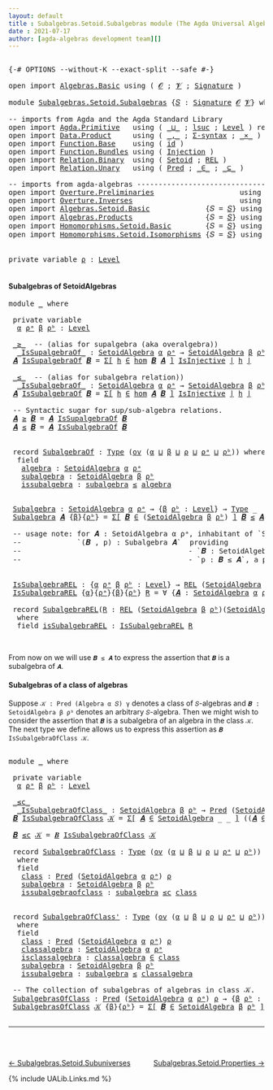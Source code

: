 ```yaml
---
layout: default
title : Subalgebras.Setoid.Subalgebras module (The Agda Universal Algebra Library)
date : 2021-07-17
author: [agda-algebras development team][]
---
```


<pre class="Agda">

<a id="184" class="Symbol">{-#</a> <a id="188" class="Keyword">OPTIONS</a> <a id="196" class="Pragma">--without-K</a> <a id="208" class="Pragma">--exact-split</a> <a id="222" class="Pragma">--safe</a> <a id="229" class="Symbol">#-}</a>

<a id="234" class="Keyword">open</a> <a id="239" class="Keyword">import</a> <a id="246" href="Algebras.Basic.html" class="Module">Algebras.Basic</a> <a id="261" class="Keyword">using</a> <a id="267" class="Symbol">(</a> <a id="269" href="Algebras.Basic.html#1210" class="Generalizable">𝓞</a> <a id="271" class="Symbol">;</a> <a id="273" href="Algebras.Basic.html#1212" class="Generalizable">𝓥</a> <a id="275" class="Symbol">;</a> <a id="277" href="Algebras.Basic.html#3576" class="Function">Signature</a> <a id="287" class="Symbol">)</a>

<a id="290" class="Keyword">module</a> <a id="297" href="Subalgebras.Setoid.Subalgebras.html" class="Module">Subalgebras.Setoid.Subalgebras</a> <a id="328" class="Symbol">{</a><a id="329" href="Subalgebras.Setoid.Subalgebras.html#329" class="Bound">𝑆</a> <a id="331" class="Symbol">:</a> <a id="333" href="Algebras.Basic.html#3576" class="Function">Signature</a> <a id="343" href="Algebras.Basic.html#1210" class="Generalizable">𝓞</a> <a id="345" href="Algebras.Basic.html#1212" class="Generalizable">𝓥</a><a id="346" class="Symbol">}</a> <a id="348" class="Keyword">where</a>

<a id="355" class="Comment">-- imports from Agda and the Agda Standard Library</a>
<a id="406" class="Keyword">open</a> <a id="411" class="Keyword">import</a> <a id="418" href="Agda.Primitive.html" class="Module">Agda.Primitive</a>   <a id="435" class="Keyword">using</a> <a id="441" class="Symbol">(</a> <a id="443" href="Agda.Primitive.html#810" class="Primitive Operator">_⊔_</a> <a id="447" class="Symbol">;</a> <a id="449" href="Agda.Primitive.html#780" class="Primitive">lsuc</a> <a id="454" class="Symbol">;</a> <a id="456" href="Agda.Primitive.html#597" class="Postulate">Level</a> <a id="462" class="Symbol">)</a> <a id="464" class="Keyword">renaming</a> <a id="473" class="Symbol">(</a> <a id="475" href="Agda.Primitive.html#326" class="Primitive">Set</a> <a id="479" class="Symbol">to</a> <a id="482" class="Primitive">Type</a> <a id="487" class="Symbol">)</a>
<a id="489" class="Keyword">open</a> <a id="494" class="Keyword">import</a> <a id="501" href="Data.Product.html" class="Module">Data.Product</a>     <a id="518" class="Keyword">using</a> <a id="524" class="Symbol">(</a> <a id="526" href="Agda.Builtin.Sigma.html#236" class="InductiveConstructor Operator">_,_</a> <a id="530" class="Symbol">;</a> <a id="532" href="Data.Product.html#916" class="Function">Σ-syntax</a> <a id="541" class="Symbol">;</a> <a id="543" href="Data.Product.html#1167" class="Function Operator">_×_</a> <a id="547" class="Symbol">)</a>
<a id="549" class="Keyword">open</a> <a id="554" class="Keyword">import</a> <a id="561" href="Function.Base.html" class="Module">Function.Base</a>    <a id="578" class="Keyword">using</a> <a id="584" class="Symbol">(</a> <a id="586" href="Function.Base.html#615" class="Function">id</a> <a id="589" class="Symbol">)</a>
<a id="591" class="Keyword">open</a> <a id="596" class="Keyword">import</a> <a id="603" href="Function.Bundles.html" class="Module">Function.Bundles</a> <a id="620" class="Keyword">using</a> <a id="626" class="Symbol">(</a> <a id="628" href="Function.Bundles.html#2240" class="Record">Injection</a> <a id="638" class="Symbol">)</a>
<a id="640" class="Keyword">open</a> <a id="645" class="Keyword">import</a> <a id="652" href="Relation.Binary.html" class="Module">Relation.Binary</a>  <a id="669" class="Keyword">using</a> <a id="675" class="Symbol">(</a> <a id="677" href="Relation.Binary.Bundles.html#1009" class="Record">Setoid</a> <a id="684" class="Symbol">;</a> <a id="686" href="Relation.Binary.Core.html#766" class="Function">REL</a> <a id="690" class="Symbol">)</a>
<a id="692" class="Keyword">open</a> <a id="697" class="Keyword">import</a> <a id="704" href="Relation.Unary.html" class="Module">Relation.Unary</a>   <a id="721" class="Keyword">using</a> <a id="727" class="Symbol">(</a> <a id="729" href="Relation.Unary.html#1101" class="Function">Pred</a> <a id="734" class="Symbol">;</a> <a id="736" href="Relation.Unary.html#1523" class="Function Operator">_∈_</a> <a id="740" class="Symbol">;</a> <a id="742" href="Relation.Unary.html#1742" class="Function Operator">_⊆_</a> <a id="746" class="Symbol">)</a>

<a id="749" class="Comment">-- imports from agda-algebras ------------------------------------------------------</a>
<a id="834" class="Keyword">open</a> <a id="839" class="Keyword">import</a> <a id="846" href="Overture.Preliminaries.html" class="Module">Overture.Preliminaries</a>                    <a id="888" class="Keyword">using</a> <a id="894" class="Symbol">(</a> <a id="896" href="Overture.Preliminaries.html#4245" class="Function Operator">∣_∣</a> <a id="900" class="Symbol">;</a> <a id="902" href="Overture.Preliminaries.html#4283" class="Function Operator">∥_∥</a> <a id="906" class="Symbol">)</a>
<a id="908" class="Keyword">open</a> <a id="913" class="Keyword">import</a> <a id="920" href="Overture.Inverses.html" class="Module">Overture.Inverses</a>                         <a id="962" class="Keyword">using</a> <a id="968" class="Symbol">(</a> <a id="970" href="Overture.Inverses.html#2352" class="Function">IsInjective</a> <a id="982" class="Symbol">;</a> <a id="984" href="Overture.Inverses.html#2625" class="Function">id-is-injective</a> <a id="1000" class="Symbol">;</a> <a id="1002" href="Overture.Inverses.html#2698" class="Function">∘-injective</a> <a id="1014" class="Symbol">)</a>
<a id="1016" class="Keyword">open</a> <a id="1021" class="Keyword">import</a> <a id="1028" href="Algebras.Setoid.Basic.html" class="Module">Algebras.Setoid.Basic</a>             <a id="1062" class="Symbol">{</a><a id="1063" class="Argument">𝑆</a> <a id="1065" class="Symbol">=</a> <a id="1067" href="Subalgebras.Setoid.Subalgebras.html#329" class="Bound">𝑆</a><a id="1068" class="Symbol">}</a> <a id="1070" class="Keyword">using</a> <a id="1076" class="Symbol">(</a> <a id="1078" href="Algebras.Setoid.Basic.html#3113" class="Record">SetoidAlgebra</a> <a id="1092" class="Symbol">;</a> <a id="1094" href="Algebras.Setoid.Basic.html#4353" class="Function">Lift-SetoidAlg</a> <a id="1109" class="Symbol">)</a>
<a id="1111" class="Keyword">open</a> <a id="1116" class="Keyword">import</a> <a id="1123" href="Algebras.Products.html" class="Module">Algebras.Products</a>                 <a id="1157" class="Symbol">{</a><a id="1158" class="Argument">𝑆</a> <a id="1160" class="Symbol">=</a> <a id="1162" href="Subalgebras.Setoid.Subalgebras.html#329" class="Bound">𝑆</a><a id="1163" class="Symbol">}</a> <a id="1165" class="Keyword">using</a> <a id="1171" class="Symbol">(</a> <a id="1173" href="Algebras.Products.html#2950" class="Function">ov</a> <a id="1176" class="Symbol">)</a>
<a id="1178" class="Keyword">open</a> <a id="1183" class="Keyword">import</a> <a id="1190" href="Homomorphisms.Setoid.Basic.html" class="Module">Homomorphisms.Setoid.Basic</a>        <a id="1224" class="Symbol">{</a><a id="1225" class="Argument">𝑆</a> <a id="1227" class="Symbol">=</a> <a id="1229" href="Subalgebras.Setoid.Subalgebras.html#329" class="Bound">𝑆</a><a id="1230" class="Symbol">}</a> <a id="1232" class="Keyword">using</a> <a id="1238" class="Symbol">(</a> <a id="1240" href="Homomorphisms.Setoid.Basic.html#2301" class="Function">hom</a> <a id="1244" class="Symbol">;</a> <a id="1246" href="Homomorphisms.Setoid.Basic.html#3033" class="Function">∘-hom</a> <a id="1252" class="Symbol">)</a>
<a id="1254" class="Keyword">open</a> <a id="1259" class="Keyword">import</a> <a id="1266" href="Homomorphisms.Setoid.Isomorphisms.html" class="Module">Homomorphisms.Setoid.Isomorphisms</a> <a id="1300" class="Symbol">{</a><a id="1301" class="Argument">𝑆</a> <a id="1303" class="Symbol">=</a> <a id="1305" href="Subalgebras.Setoid.Subalgebras.html#329" class="Bound">𝑆</a><a id="1306" class="Symbol">}</a> <a id="1308" class="Keyword">using</a> <a id="1314" class="Symbol">(</a> <a id="1316" href="Homomorphisms.Setoid.Isomorphisms.html#2520" class="Record Operator">_≅_</a> <a id="1320" class="Symbol">;</a> <a id="1322" href="Homomorphisms.Setoid.Isomorphisms.html#3641" class="Function">≅toInjective</a> <a id="1335" class="Symbol">;</a> <a id="1337" href="Homomorphisms.Setoid.Isomorphisms.html#3968" class="Function">≅fromInjective</a>
                                                            <a id="1412" class="Symbol">;</a>  <a id="1415" href="Homomorphisms.Setoid.Isomorphisms.html#3078" class="Function">≅-sym</a> <a id="1421" class="Symbol">;</a> <a id="1423" href="Homomorphisms.Setoid.Isomorphisms.html#2980" class="Function">≅-refl</a> <a id="1430" class="Symbol">;</a> <a id="1432" href="Homomorphisms.Setoid.Isomorphisms.html#3173" class="Function">≅-trans</a> <a id="1440" class="Symbol">;</a> <a id="1442" href="Homomorphisms.Setoid.Isomorphisms.html#4533" class="Function">Lift-≅</a> <a id="1449" class="Symbol">)</a>

<a id="1452" class="Keyword">private</a> <a id="1460" class="Keyword">variable</a> <a id="1469" href="Subalgebras.Setoid.Subalgebras.html#1469" class="Generalizable">ρ</a> <a id="1471" class="Symbol">:</a> <a id="1473" href="Agda.Primitive.html#597" class="Postulate">Level</a>

</pre>


#### Subalgebras of SetoidAlgebras

<pre class="Agda">
<a id="1542" class="Keyword">module</a> <a id="1549" href="Subalgebras.Setoid.Subalgebras.html#1549" class="Module">_</a> <a id="1551" class="Keyword">where</a>

 <a id="1559" class="Keyword">private</a> <a id="1567" class="Keyword">variable</a>
  <a id="1578" href="Subalgebras.Setoid.Subalgebras.html#1578" class="Generalizable">α</a> <a id="1580" href="Subalgebras.Setoid.Subalgebras.html#1580" class="Generalizable">ρᵃ</a> <a id="1583" href="Subalgebras.Setoid.Subalgebras.html#1583" class="Generalizable">β</a> <a id="1585" href="Subalgebras.Setoid.Subalgebras.html#1585" class="Generalizable">ρᵇ</a> <a id="1588" class="Symbol">:</a> <a id="1590" href="Agda.Primitive.html#597" class="Postulate">Level</a>

 <a id="1598" href="Subalgebras.Setoid.Subalgebras.html#1598" class="Function Operator">_≥_</a>  <a id="1603" class="Comment">-- (alias for supalgebra (aka overalgebra))</a>
  <a id="1649" href="Subalgebras.Setoid.Subalgebras.html#1649" class="Function Operator">_IsSupalgebraOf_</a> <a id="1666" class="Symbol">:</a> <a id="1668" href="Algebras.Setoid.Basic.html#3113" class="Record">SetoidAlgebra</a> <a id="1682" href="Subalgebras.Setoid.Subalgebras.html#1578" class="Generalizable">α</a> <a id="1684" href="Subalgebras.Setoid.Subalgebras.html#1580" class="Generalizable">ρᵃ</a> <a id="1687" class="Symbol">→</a> <a id="1689" href="Algebras.Setoid.Basic.html#3113" class="Record">SetoidAlgebra</a> <a id="1703" href="Subalgebras.Setoid.Subalgebras.html#1583" class="Generalizable">β</a> <a id="1705" href="Subalgebras.Setoid.Subalgebras.html#1585" class="Generalizable">ρᵇ</a> <a id="1708" class="Symbol">→</a> <a id="1710" href="Subalgebras.Setoid.Subalgebras.html#482" class="Primitive">Type</a> <a id="1715" class="Symbol">_</a>
 <a id="1718" href="Subalgebras.Setoid.Subalgebras.html#1718" class="Bound">𝑨</a> <a id="1720" href="Subalgebras.Setoid.Subalgebras.html#1649" class="Function Operator">IsSupalgebraOf</a> <a id="1735" href="Subalgebras.Setoid.Subalgebras.html#1735" class="Bound">𝑩</a> <a id="1737" class="Symbol">=</a> <a id="1739" href="Data.Product.html#916" class="Function">Σ[</a> <a id="1742" href="Subalgebras.Setoid.Subalgebras.html#1742" class="Bound">h</a> <a id="1744" href="Data.Product.html#916" class="Function">∈</a> <a id="1746" href="Homomorphisms.Setoid.Basic.html#2301" class="Function">hom</a> <a id="1750" href="Subalgebras.Setoid.Subalgebras.html#1735" class="Bound">𝑩</a> <a id="1752" href="Subalgebras.Setoid.Subalgebras.html#1718" class="Bound">𝑨</a> <a id="1754" href="Data.Product.html#916" class="Function">]</a> <a id="1756" href="Overture.Inverses.html#2352" class="Function">IsInjective</a> <a id="1768" href="Overture.Preliminaries.html#4245" class="Function Operator">∣</a> <a id="1770" href="Subalgebras.Setoid.Subalgebras.html#1742" class="Bound">h</a> <a id="1772" href="Overture.Preliminaries.html#4245" class="Function Operator">∣</a>

 <a id="1776" href="Subalgebras.Setoid.Subalgebras.html#1776" class="Function Operator">_≤_</a>  <a id="1781" class="Comment">-- (alias for subalgebra relation))</a>
  <a id="1819" href="Subalgebras.Setoid.Subalgebras.html#1819" class="Function Operator">_IsSubalgebraOf_</a> <a id="1836" class="Symbol">:</a> <a id="1838" href="Algebras.Setoid.Basic.html#3113" class="Record">SetoidAlgebra</a> <a id="1852" href="Subalgebras.Setoid.Subalgebras.html#1578" class="Generalizable">α</a> <a id="1854" href="Subalgebras.Setoid.Subalgebras.html#1580" class="Generalizable">ρᵃ</a> <a id="1857" class="Symbol">→</a> <a id="1859" href="Algebras.Setoid.Basic.html#3113" class="Record">SetoidAlgebra</a> <a id="1873" href="Subalgebras.Setoid.Subalgebras.html#1583" class="Generalizable">β</a> <a id="1875" href="Subalgebras.Setoid.Subalgebras.html#1585" class="Generalizable">ρᵇ</a> <a id="1878" class="Symbol">→</a> <a id="1880" href="Subalgebras.Setoid.Subalgebras.html#482" class="Primitive">Type</a> <a id="1885" class="Symbol">_</a>
 <a id="1888" href="Subalgebras.Setoid.Subalgebras.html#1888" class="Bound">𝑨</a> <a id="1890" href="Subalgebras.Setoid.Subalgebras.html#1819" class="Function Operator">IsSubalgebraOf</a> <a id="1905" href="Subalgebras.Setoid.Subalgebras.html#1905" class="Bound">𝑩</a> <a id="1907" class="Symbol">=</a> <a id="1909" href="Data.Product.html#916" class="Function">Σ[</a> <a id="1912" href="Subalgebras.Setoid.Subalgebras.html#1912" class="Bound">h</a> <a id="1914" href="Data.Product.html#916" class="Function">∈</a> <a id="1916" href="Homomorphisms.Setoid.Basic.html#2301" class="Function">hom</a> <a id="1920" href="Subalgebras.Setoid.Subalgebras.html#1888" class="Bound">𝑨</a> <a id="1922" href="Subalgebras.Setoid.Subalgebras.html#1905" class="Bound">𝑩</a> <a id="1924" href="Data.Product.html#916" class="Function">]</a> <a id="1926" href="Overture.Inverses.html#2352" class="Function">IsInjective</a> <a id="1938" href="Overture.Preliminaries.html#4245" class="Function Operator">∣</a> <a id="1940" href="Subalgebras.Setoid.Subalgebras.html#1912" class="Bound">h</a> <a id="1942" href="Overture.Preliminaries.html#4245" class="Function Operator">∣</a>

 <a id="1946" class="Comment">-- Syntactic sugar for sup/sub-algebra relations.</a>
 <a id="1997" href="Subalgebras.Setoid.Subalgebras.html#1997" class="Bound">𝑨</a> <a id="1999" href="Subalgebras.Setoid.Subalgebras.html#1598" class="Function Operator">≥</a> <a id="2001" href="Subalgebras.Setoid.Subalgebras.html#2001" class="Bound">𝑩</a> <a id="2003" class="Symbol">=</a> <a id="2005" href="Subalgebras.Setoid.Subalgebras.html#1997" class="Bound">𝑨</a> <a id="2007" href="Subalgebras.Setoid.Subalgebras.html#1649" class="Function Operator">IsSupalgebraOf</a> <a id="2022" href="Subalgebras.Setoid.Subalgebras.html#2001" class="Bound">𝑩</a>
 <a id="2025" href="Subalgebras.Setoid.Subalgebras.html#2025" class="Bound">𝑨</a> <a id="2027" href="Subalgebras.Setoid.Subalgebras.html#1776" class="Function Operator">≤</a> <a id="2029" href="Subalgebras.Setoid.Subalgebras.html#2029" class="Bound">𝑩</a> <a id="2031" class="Symbol">=</a> <a id="2033" href="Subalgebras.Setoid.Subalgebras.html#2025" class="Bound">𝑨</a> <a id="2035" href="Subalgebras.Setoid.Subalgebras.html#1819" class="Function Operator">IsSubalgebraOf</a> <a id="2050" href="Subalgebras.Setoid.Subalgebras.html#2029" class="Bound">𝑩</a>


 <a id="2055" class="Keyword">record</a> <a id="2062" href="Subalgebras.Setoid.Subalgebras.html#2062" class="Record">SubalgebraOf</a> <a id="2075" class="Symbol">:</a> <a id="2077" href="Subalgebras.Setoid.Subalgebras.html#482" class="Primitive">Type</a> <a id="2082" class="Symbol">(</a><a id="2083" href="Algebras.Products.html#2950" class="Function">ov</a> <a id="2086" class="Symbol">(</a><a id="2087" href="Subalgebras.Setoid.Subalgebras.html#2087" class="Bound">α</a> <a id="2089" href="Agda.Primitive.html#810" class="Primitive Operator">⊔</a> <a id="2091" href="Subalgebras.Setoid.Subalgebras.html#2091" class="Bound">β</a> <a id="2093" href="Agda.Primitive.html#810" class="Primitive Operator">⊔</a> <a id="2095" href="Subalgebras.Setoid.Subalgebras.html#2095" class="Bound">ρ</a> <a id="2097" href="Agda.Primitive.html#810" class="Primitive Operator">⊔</a> <a id="2099" href="Subalgebras.Setoid.Subalgebras.html#2099" class="Bound">ρᵃ</a> <a id="2102" href="Agda.Primitive.html#810" class="Primitive Operator">⊔</a> <a id="2104" href="Subalgebras.Setoid.Subalgebras.html#2104" class="Bound">ρᵇ</a><a id="2106" class="Symbol">))</a> <a id="2109" class="Keyword">where</a>
  <a id="2117" class="Keyword">field</a>
   <a id="2126" href="Subalgebras.Setoid.Subalgebras.html#2126" class="Field">algebra</a> <a id="2134" class="Symbol">:</a> <a id="2136" href="Algebras.Setoid.Basic.html#3113" class="Record">SetoidAlgebra</a> <a id="2150" href="Subalgebras.Setoid.Subalgebras.html#2087" class="Bound">α</a> <a id="2152" href="Subalgebras.Setoid.Subalgebras.html#2099" class="Bound">ρᵃ</a>
   <a id="2158" href="Subalgebras.Setoid.Subalgebras.html#2158" class="Field">subalgebra</a> <a id="2169" class="Symbol">:</a> <a id="2171" href="Algebras.Setoid.Basic.html#3113" class="Record">SetoidAlgebra</a> <a id="2185" href="Subalgebras.Setoid.Subalgebras.html#2091" class="Bound">β</a> <a id="2187" href="Subalgebras.Setoid.Subalgebras.html#2104" class="Bound">ρᵇ</a>
   <a id="2193" href="Subalgebras.Setoid.Subalgebras.html#2193" class="Field">issubalgebra</a> <a id="2206" class="Symbol">:</a> <a id="2208" href="Subalgebras.Setoid.Subalgebras.html#2158" class="Field">subalgebra</a> <a id="2219" href="Subalgebras.Setoid.Subalgebras.html#1776" class="Function Operator">≤</a> <a id="2221" href="Subalgebras.Setoid.Subalgebras.html#2126" class="Field">algebra</a>


 <a id="2232" href="Subalgebras.Setoid.Subalgebras.html#2232" class="Function">Subalgebra</a> <a id="2243" class="Symbol">:</a> <a id="2245" href="Algebras.Setoid.Basic.html#3113" class="Record">SetoidAlgebra</a> <a id="2259" href="Subalgebras.Setoid.Subalgebras.html#1578" class="Generalizable">α</a> <a id="2261" href="Subalgebras.Setoid.Subalgebras.html#1580" class="Generalizable">ρᵃ</a> <a id="2264" class="Symbol">→</a> <a id="2266" class="Symbol">{</a><a id="2267" href="Subalgebras.Setoid.Subalgebras.html#2267" class="Bound">β</a> <a id="2269" href="Subalgebras.Setoid.Subalgebras.html#2269" class="Bound">ρᵇ</a> <a id="2272" class="Symbol">:</a> <a id="2274" href="Agda.Primitive.html#597" class="Postulate">Level</a><a id="2279" class="Symbol">}</a> <a id="2281" class="Symbol">→</a> <a id="2283" href="Subalgebras.Setoid.Subalgebras.html#482" class="Primitive">Type</a> <a id="2288" class="Symbol">_</a>
 <a id="2291" href="Subalgebras.Setoid.Subalgebras.html#2232" class="Function">Subalgebra</a> <a id="2302" href="Subalgebras.Setoid.Subalgebras.html#2302" class="Bound">𝑨</a> <a id="2304" class="Symbol">{</a><a id="2305" href="Subalgebras.Setoid.Subalgebras.html#2305" class="Bound">β</a><a id="2306" class="Symbol">}{</a><a id="2308" href="Subalgebras.Setoid.Subalgebras.html#2308" class="Bound">ρᵇ</a><a id="2310" class="Symbol">}</a> <a id="2312" class="Symbol">=</a> <a id="2314" href="Data.Product.html#916" class="Function">Σ[</a> <a id="2317" href="Subalgebras.Setoid.Subalgebras.html#2317" class="Bound">𝑩</a> <a id="2319" href="Data.Product.html#916" class="Function">∈</a> <a id="2321" class="Symbol">(</a><a id="2322" href="Algebras.Setoid.Basic.html#3113" class="Record">SetoidAlgebra</a> <a id="2336" href="Subalgebras.Setoid.Subalgebras.html#2305" class="Bound">β</a> <a id="2338" href="Subalgebras.Setoid.Subalgebras.html#2308" class="Bound">ρᵇ</a><a id="2340" class="Symbol">)</a> <a id="2342" href="Data.Product.html#916" class="Function">]</a> <a id="2344" href="Subalgebras.Setoid.Subalgebras.html#2317" class="Bound">𝑩</a> <a id="2346" href="Subalgebras.Setoid.Subalgebras.html#1776" class="Function Operator">≤</a> <a id="2348" href="Subalgebras.Setoid.Subalgebras.html#2302" class="Bound">𝑨</a>

 <a id="2352" class="Comment">-- usage note: for 𝑨 : SetoidAlgebra α ρᵃ, inhabitant of `Subalgebra 𝑨` is a pair</a>
 <a id="2435" class="Comment">--             `(𝑩 , p) : Subalgebra 𝑨`  providing</a>
 <a id="2487" class="Comment">--                                       - `𝑩 : SetoidAlgebra β ρᵇ` and</a>
 <a id="2560" class="Comment">--                                       - `p : 𝑩 ≤ 𝑨`, a proof that 𝑩 is a subalgebra of 𝐴.</a>


 <a id="2656" href="Subalgebras.Setoid.Subalgebras.html#2656" class="Function">IsSubalgebraREL</a> <a id="2672" class="Symbol">:</a> <a id="2674" class="Symbol">{</a><a id="2675" href="Subalgebras.Setoid.Subalgebras.html#2675" class="Bound">α</a> <a id="2677" href="Subalgebras.Setoid.Subalgebras.html#2677" class="Bound">ρᵃ</a> <a id="2680" href="Subalgebras.Setoid.Subalgebras.html#2680" class="Bound">β</a> <a id="2682" href="Subalgebras.Setoid.Subalgebras.html#2682" class="Bound">ρᵇ</a> <a id="2685" class="Symbol">:</a> <a id="2687" href="Agda.Primitive.html#597" class="Postulate">Level</a><a id="2692" class="Symbol">}</a> <a id="2694" class="Symbol">→</a> <a id="2696" href="Relation.Binary.Core.html#766" class="Function">REL</a> <a id="2700" class="Symbol">(</a><a id="2701" href="Algebras.Setoid.Basic.html#3113" class="Record">SetoidAlgebra</a> <a id="2715" href="Subalgebras.Setoid.Subalgebras.html#2675" class="Bound">α</a> <a id="2717" href="Subalgebras.Setoid.Subalgebras.html#2677" class="Bound">ρᵃ</a><a id="2719" class="Symbol">)(</a><a id="2721" href="Algebras.Setoid.Basic.html#3113" class="Record">SetoidAlgebra</a> <a id="2735" href="Subalgebras.Setoid.Subalgebras.html#2680" class="Bound">β</a> <a id="2737" href="Subalgebras.Setoid.Subalgebras.html#2682" class="Bound">ρᵇ</a><a id="2739" class="Symbol">)</a> <a id="2741" href="Subalgebras.Setoid.Subalgebras.html#1469" class="Generalizable">ρ</a> <a id="2743" class="Symbol">→</a> <a id="2745" href="Subalgebras.Setoid.Subalgebras.html#482" class="Primitive">Type</a> <a id="2750" class="Symbol">_</a>
 <a id="2753" href="Subalgebras.Setoid.Subalgebras.html#2656" class="Function">IsSubalgebraREL</a> <a id="2769" class="Symbol">{</a><a id="2770" href="Subalgebras.Setoid.Subalgebras.html#2770" class="Bound">α</a><a id="2771" class="Symbol">}{</a><a id="2773" href="Subalgebras.Setoid.Subalgebras.html#2773" class="Bound">ρᵃ</a><a id="2775" class="Symbol">}{</a><a id="2777" href="Subalgebras.Setoid.Subalgebras.html#2777" class="Bound">β</a><a id="2778" class="Symbol">}{</a><a id="2780" href="Subalgebras.Setoid.Subalgebras.html#2780" class="Bound">ρᵇ</a><a id="2782" class="Symbol">}</a> <a id="2784" href="Subalgebras.Setoid.Subalgebras.html#2784" class="Bound">R</a> <a id="2786" class="Symbol">=</a> <a id="2788" class="Symbol">∀</a> <a id="2790" class="Symbol">{</a><a id="2791" href="Subalgebras.Setoid.Subalgebras.html#2791" class="Bound">𝑨</a> <a id="2793" class="Symbol">:</a> <a id="2795" href="Algebras.Setoid.Basic.html#3113" class="Record">SetoidAlgebra</a> <a id="2809" href="Subalgebras.Setoid.Subalgebras.html#2770" class="Bound">α</a> <a id="2811" href="Subalgebras.Setoid.Subalgebras.html#2773" class="Bound">ρᵃ</a><a id="2813" class="Symbol">}{</a><a id="2815" href="Subalgebras.Setoid.Subalgebras.html#2815" class="Bound">𝑩</a> <a id="2817" class="Symbol">:</a> <a id="2819" href="Algebras.Setoid.Basic.html#3113" class="Record">SetoidAlgebra</a> <a id="2833" href="Subalgebras.Setoid.Subalgebras.html#2777" class="Bound">β</a> <a id="2835" href="Subalgebras.Setoid.Subalgebras.html#2780" class="Bound">ρᵇ</a><a id="2837" class="Symbol">}</a> <a id="2839" class="Symbol">→</a> <a id="2841" href="Subalgebras.Setoid.Subalgebras.html#2791" class="Bound">𝑨</a> <a id="2843" href="Subalgebras.Setoid.Subalgebras.html#1776" class="Function Operator">≤</a> <a id="2845" href="Subalgebras.Setoid.Subalgebras.html#2815" class="Bound">𝑩</a>

 <a id="2849" class="Keyword">record</a> <a id="2856" href="Subalgebras.Setoid.Subalgebras.html#2856" class="Record">SubalgebraREL</a><a id="2869" class="Symbol">(</a><a id="2870" href="Subalgebras.Setoid.Subalgebras.html#2870" class="Bound">R</a> <a id="2872" class="Symbol">:</a> <a id="2874" href="Relation.Binary.Core.html#766" class="Function">REL</a> <a id="2878" class="Symbol">(</a><a id="2879" href="Algebras.Setoid.Basic.html#3113" class="Record">SetoidAlgebra</a> <a id="2893" href="Subalgebras.Setoid.Subalgebras.html#1583" class="Generalizable">β</a> <a id="2895" href="Subalgebras.Setoid.Subalgebras.html#1585" class="Generalizable">ρᵇ</a><a id="2897" class="Symbol">)(</a><a id="2899" href="Algebras.Setoid.Basic.html#3113" class="Record">SetoidAlgebra</a> <a id="2913" href="Subalgebras.Setoid.Subalgebras.html#1578" class="Generalizable">α</a> <a id="2915" href="Subalgebras.Setoid.Subalgebras.html#1580" class="Generalizable">ρᵃ</a><a id="2917" class="Symbol">)</a> <a id="2919" href="Subalgebras.Setoid.Subalgebras.html#1469" class="Generalizable">ρ</a><a id="2920" class="Symbol">)</a> <a id="2922" class="Symbol">:</a> <a id="2924" href="Subalgebras.Setoid.Subalgebras.html#482" class="Primitive">Type</a> <a id="2929" class="Symbol">(</a><a id="2930" href="Algebras.Products.html#2950" class="Function">ov</a> <a id="2933" class="Symbol">(</a><a id="2934" href="Subalgebras.Setoid.Subalgebras.html#2913" class="Bound">α</a> <a id="2936" href="Agda.Primitive.html#810" class="Primitive Operator">⊔</a> <a id="2938" href="Subalgebras.Setoid.Subalgebras.html#2893" class="Bound">β</a> <a id="2940" href="Agda.Primitive.html#810" class="Primitive Operator">⊔</a> <a id="2942" href="Subalgebras.Setoid.Subalgebras.html#2919" class="Bound">ρ</a> <a id="2944" href="Agda.Primitive.html#810" class="Primitive Operator">⊔</a> <a id="2946" href="Subalgebras.Setoid.Subalgebras.html#2915" class="Bound">ρᵃ</a> <a id="2949" href="Agda.Primitive.html#810" class="Primitive Operator">⊔</a> <a id="2951" href="Subalgebras.Setoid.Subalgebras.html#2895" class="Bound">ρᵇ</a><a id="2953" class="Symbol">))</a>
  <a id="2958" class="Keyword">where</a>
  <a id="2966" class="Keyword">field</a> <a id="2972" href="Subalgebras.Setoid.Subalgebras.html#2972" class="Field">isSubalgebraREL</a> <a id="2988" class="Symbol">:</a> <a id="2990" href="Subalgebras.Setoid.Subalgebras.html#2656" class="Function">IsSubalgebraREL</a> <a id="3006" href="Subalgebras.Setoid.Subalgebras.html#2870" class="Bound">R</a>


</pre>

From now on we will use `𝑩 ≤ 𝑨` to express the assertion that `𝑩` is a subalgebra of `𝑨`.


#### Subalgebras of a class of algebras

Suppose `𝒦 : Pred (Algebra α 𝑆) γ` denotes a class of `𝑆`-algebras and `𝑩 : SetoidAlgebra β ρᵇ` denotes an arbitrary `𝑆`-algebra. Then we might wish to consider the assertion that `𝑩` is a subalgebra of an algebra in the class `𝒦`.  The next type we define allows us to express this assertion as `𝑩 IsSubalgebraOfClass 𝒦`.

<pre class="Agda">

<a id="3493" class="Keyword">module</a> <a id="3500" href="Subalgebras.Setoid.Subalgebras.html#3500" class="Module">_</a> <a id="3502" class="Keyword">where</a>

 <a id="3510" class="Keyword">private</a> <a id="3518" class="Keyword">variable</a>
  <a id="3529" href="Subalgebras.Setoid.Subalgebras.html#3529" class="Generalizable">α</a> <a id="3531" href="Subalgebras.Setoid.Subalgebras.html#3531" class="Generalizable">ρᵃ</a> <a id="3534" href="Subalgebras.Setoid.Subalgebras.html#3534" class="Generalizable">β</a> <a id="3536" href="Subalgebras.Setoid.Subalgebras.html#3536" class="Generalizable">ρᵇ</a> <a id="3539" class="Symbol">:</a> <a id="3541" href="Agda.Primitive.html#597" class="Postulate">Level</a>

 <a id="3549" href="Subalgebras.Setoid.Subalgebras.html#3549" class="Function Operator">_≤c_</a>
  <a id="3556" href="Subalgebras.Setoid.Subalgebras.html#3556" class="Function Operator">_IsSubalgebraOfClass_</a> <a id="3578" class="Symbol">:</a> <a id="3580" href="Algebras.Setoid.Basic.html#3113" class="Record">SetoidAlgebra</a> <a id="3594" href="Subalgebras.Setoid.Subalgebras.html#3534" class="Generalizable">β</a> <a id="3596" href="Subalgebras.Setoid.Subalgebras.html#3536" class="Generalizable">ρᵇ</a> <a id="3599" class="Symbol">→</a> <a id="3601" href="Relation.Unary.html#1101" class="Function">Pred</a> <a id="3606" class="Symbol">(</a><a id="3607" href="Algebras.Setoid.Basic.html#3113" class="Record">SetoidAlgebra</a> <a id="3621" href="Subalgebras.Setoid.Subalgebras.html#3529" class="Generalizable">α</a> <a id="3623" href="Subalgebras.Setoid.Subalgebras.html#3531" class="Generalizable">ρᵃ</a><a id="3625" class="Symbol">)</a> <a id="3627" href="Subalgebras.Setoid.Subalgebras.html#1469" class="Generalizable">ρ</a> <a id="3629" class="Symbol">→</a> <a id="3631" href="Subalgebras.Setoid.Subalgebras.html#482" class="Primitive">Type</a> <a id="3636" class="Symbol">_</a>
 <a id="3639" href="Subalgebras.Setoid.Subalgebras.html#3639" class="Bound">𝑩</a> <a id="3641" href="Subalgebras.Setoid.Subalgebras.html#3556" class="Function Operator">IsSubalgebraOfClass</a> <a id="3661" href="Subalgebras.Setoid.Subalgebras.html#3661" class="Bound">𝒦</a> <a id="3663" class="Symbol">=</a> <a id="3665" href="Data.Product.html#916" class="Function">Σ[</a> <a id="3668" href="Subalgebras.Setoid.Subalgebras.html#3668" class="Bound">𝑨</a> <a id="3670" href="Data.Product.html#916" class="Function">∈</a> <a id="3672" href="Algebras.Setoid.Basic.html#3113" class="Record">SetoidAlgebra</a> <a id="3686" class="Symbol">_</a> <a id="3688" class="Symbol">_</a> <a id="3690" href="Data.Product.html#916" class="Function">]</a> <a id="3692" class="Symbol">((</a><a id="3694" href="Subalgebras.Setoid.Subalgebras.html#3668" class="Bound">𝑨</a> <a id="3696" href="Relation.Unary.html#1523" class="Function Operator">∈</a> <a id="3698" href="Subalgebras.Setoid.Subalgebras.html#3661" class="Bound">𝒦</a><a id="3699" class="Symbol">)</a> <a id="3701" href="Data.Product.html#1167" class="Function Operator">×</a> <a id="3703" class="Symbol">(</a><a id="3704" href="Subalgebras.Setoid.Subalgebras.html#3639" class="Bound">𝑩</a> <a id="3706" href="Subalgebras.Setoid.Subalgebras.html#1776" class="Function Operator">≤</a> <a id="3708" href="Subalgebras.Setoid.Subalgebras.html#3668" class="Bound">𝑨</a><a id="3709" class="Symbol">))</a>

 <a id="3714" href="Subalgebras.Setoid.Subalgebras.html#3714" class="Bound">𝑩</a> <a id="3716" href="Subalgebras.Setoid.Subalgebras.html#3549" class="Function Operator">≤c</a> <a id="3719" href="Subalgebras.Setoid.Subalgebras.html#3719" class="Bound">𝒦</a> <a id="3721" class="Symbol">=</a> <a id="3723" href="Subalgebras.Setoid.Subalgebras.html#3714" class="Bound">𝑩</a> <a id="3725" href="Subalgebras.Setoid.Subalgebras.html#3556" class="Function Operator">IsSubalgebraOfClass</a> <a id="3745" href="Subalgebras.Setoid.Subalgebras.html#3719" class="Bound">𝒦</a>

 <a id="3749" class="Keyword">record</a> <a id="3756" href="Subalgebras.Setoid.Subalgebras.html#3756" class="Record">SubalgebraOfClass</a> <a id="3774" class="Symbol">:</a> <a id="3776" href="Subalgebras.Setoid.Subalgebras.html#482" class="Primitive">Type</a> <a id="3781" class="Symbol">(</a><a id="3782" href="Algebras.Products.html#2950" class="Function">ov</a> <a id="3785" class="Symbol">(</a><a id="3786" href="Subalgebras.Setoid.Subalgebras.html#3786" class="Bound">α</a> <a id="3788" href="Agda.Primitive.html#810" class="Primitive Operator">⊔</a> <a id="3790" href="Subalgebras.Setoid.Subalgebras.html#3790" class="Bound">β</a> <a id="3792" href="Agda.Primitive.html#810" class="Primitive Operator">⊔</a> <a id="3794" href="Subalgebras.Setoid.Subalgebras.html#3794" class="Bound">ρ</a> <a id="3796" href="Agda.Primitive.html#810" class="Primitive Operator">⊔</a> <a id="3798" href="Subalgebras.Setoid.Subalgebras.html#3798" class="Bound">ρᵃ</a> <a id="3801" href="Agda.Primitive.html#810" class="Primitive Operator">⊔</a> <a id="3803" href="Subalgebras.Setoid.Subalgebras.html#3803" class="Bound">ρᵇ</a><a id="3805" class="Symbol">))</a>
  <a id="3810" class="Keyword">where</a>
  <a id="3818" class="Keyword">field</a>
   <a id="3827" href="Subalgebras.Setoid.Subalgebras.html#3827" class="Field">class</a> <a id="3833" class="Symbol">:</a> <a id="3835" href="Relation.Unary.html#1101" class="Function">Pred</a> <a id="3840" class="Symbol">(</a><a id="3841" href="Algebras.Setoid.Basic.html#3113" class="Record">SetoidAlgebra</a> <a id="3855" href="Subalgebras.Setoid.Subalgebras.html#3786" class="Bound">α</a> <a id="3857" href="Subalgebras.Setoid.Subalgebras.html#3798" class="Bound">ρᵃ</a><a id="3859" class="Symbol">)</a> <a id="3861" href="Subalgebras.Setoid.Subalgebras.html#3794" class="Bound">ρ</a>
   <a id="3866" href="Subalgebras.Setoid.Subalgebras.html#3866" class="Field">subalgebra</a> <a id="3877" class="Symbol">:</a> <a id="3879" href="Algebras.Setoid.Basic.html#3113" class="Record">SetoidAlgebra</a> <a id="3893" href="Subalgebras.Setoid.Subalgebras.html#3790" class="Bound">β</a> <a id="3895" href="Subalgebras.Setoid.Subalgebras.html#3803" class="Bound">ρᵇ</a>
   <a id="3901" href="Subalgebras.Setoid.Subalgebras.html#3901" class="Field">issubalgebraofclass</a> <a id="3921" class="Symbol">:</a> <a id="3923" href="Subalgebras.Setoid.Subalgebras.html#3866" class="Field">subalgebra</a> <a id="3934" href="Subalgebras.Setoid.Subalgebras.html#3549" class="Function Operator">≤c</a> <a id="3937" href="Subalgebras.Setoid.Subalgebras.html#3827" class="Field">class</a>


 <a id="3946" class="Keyword">record</a> <a id="3953" href="Subalgebras.Setoid.Subalgebras.html#3953" class="Record">SubalgebraOfClass&#39;</a> <a id="3972" class="Symbol">:</a> <a id="3974" href="Subalgebras.Setoid.Subalgebras.html#482" class="Primitive">Type</a> <a id="3979" class="Symbol">(</a><a id="3980" href="Algebras.Products.html#2950" class="Function">ov</a> <a id="3983" class="Symbol">(</a><a id="3984" href="Subalgebras.Setoid.Subalgebras.html#3984" class="Bound">α</a> <a id="3986" href="Agda.Primitive.html#810" class="Primitive Operator">⊔</a> <a id="3988" href="Subalgebras.Setoid.Subalgebras.html#3988" class="Bound">β</a> <a id="3990" href="Agda.Primitive.html#810" class="Primitive Operator">⊔</a> <a id="3992" href="Subalgebras.Setoid.Subalgebras.html#3992" class="Bound">ρ</a> <a id="3994" href="Agda.Primitive.html#810" class="Primitive Operator">⊔</a> <a id="3996" href="Subalgebras.Setoid.Subalgebras.html#3996" class="Bound">ρᵃ</a> <a id="3999" href="Agda.Primitive.html#810" class="Primitive Operator">⊔</a> <a id="4001" href="Subalgebras.Setoid.Subalgebras.html#4001" class="Bound">ρᵇ</a><a id="4003" class="Symbol">))</a>
  <a id="4008" class="Keyword">where</a>
  <a id="4016" class="Keyword">field</a>
   <a id="4025" href="Subalgebras.Setoid.Subalgebras.html#4025" class="Field">class</a> <a id="4031" class="Symbol">:</a> <a id="4033" href="Relation.Unary.html#1101" class="Function">Pred</a> <a id="4038" class="Symbol">(</a><a id="4039" href="Algebras.Setoid.Basic.html#3113" class="Record">SetoidAlgebra</a> <a id="4053" href="Subalgebras.Setoid.Subalgebras.html#3984" class="Bound">α</a> <a id="4055" href="Subalgebras.Setoid.Subalgebras.html#3996" class="Bound">ρᵃ</a><a id="4057" class="Symbol">)</a> <a id="4059" href="Subalgebras.Setoid.Subalgebras.html#3992" class="Bound">ρ</a>
   <a id="4064" href="Subalgebras.Setoid.Subalgebras.html#4064" class="Field">classalgebra</a> <a id="4077" class="Symbol">:</a> <a id="4079" href="Algebras.Setoid.Basic.html#3113" class="Record">SetoidAlgebra</a> <a id="4093" href="Subalgebras.Setoid.Subalgebras.html#3984" class="Bound">α</a> <a id="4095" href="Subalgebras.Setoid.Subalgebras.html#3996" class="Bound">ρᵃ</a>
   <a id="4101" href="Subalgebras.Setoid.Subalgebras.html#4101" class="Field">isclassalgebra</a> <a id="4116" class="Symbol">:</a> <a id="4118" href="Subalgebras.Setoid.Subalgebras.html#4064" class="Field">classalgebra</a> <a id="4131" href="Relation.Unary.html#1523" class="Function Operator">∈</a> <a id="4133" href="Subalgebras.Setoid.Subalgebras.html#4025" class="Field">class</a>
   <a id="4142" href="Subalgebras.Setoid.Subalgebras.html#4142" class="Field">subalgebra</a> <a id="4153" class="Symbol">:</a> <a id="4155" href="Algebras.Setoid.Basic.html#3113" class="Record">SetoidAlgebra</a> <a id="4169" href="Subalgebras.Setoid.Subalgebras.html#3988" class="Bound">β</a> <a id="4171" href="Subalgebras.Setoid.Subalgebras.html#4001" class="Bound">ρᵇ</a>
   <a id="4177" href="Subalgebras.Setoid.Subalgebras.html#4177" class="Field">issubalgebra</a> <a id="4190" class="Symbol">:</a> <a id="4192" href="Subalgebras.Setoid.Subalgebras.html#4142" class="Field">subalgebra</a> <a id="4203" href="Subalgebras.Setoid.Subalgebras.html#1776" class="Function Operator">≤</a> <a id="4205" href="Subalgebras.Setoid.Subalgebras.html#4064" class="Field">classalgebra</a>

 <a id="4220" class="Comment">-- The collection of subalgebras of algebras in class 𝒦.</a>
 <a id="4278" href="Subalgebras.Setoid.Subalgebras.html#4278" class="Function">SubalgebrasOfClass</a> <a id="4297" class="Symbol">:</a> <a id="4299" href="Relation.Unary.html#1101" class="Function">Pred</a> <a id="4304" class="Symbol">(</a><a id="4305" href="Algebras.Setoid.Basic.html#3113" class="Record">SetoidAlgebra</a> <a id="4319" href="Subalgebras.Setoid.Subalgebras.html#3529" class="Generalizable">α</a> <a id="4321" href="Subalgebras.Setoid.Subalgebras.html#3531" class="Generalizable">ρᵃ</a><a id="4323" class="Symbol">)</a> <a id="4325" href="Subalgebras.Setoid.Subalgebras.html#1469" class="Generalizable">ρ</a> <a id="4327" class="Symbol">→</a> <a id="4329" class="Symbol">{</a><a id="4330" href="Subalgebras.Setoid.Subalgebras.html#4330" class="Bound">β</a> <a id="4332" href="Subalgebras.Setoid.Subalgebras.html#4332" class="Bound">ρᵇ</a> <a id="4335" class="Symbol">:</a> <a id="4337" href="Agda.Primitive.html#597" class="Postulate">Level</a><a id="4342" class="Symbol">}</a> <a id="4344" class="Symbol">→</a> <a id="4346" href="Subalgebras.Setoid.Subalgebras.html#482" class="Primitive">Type</a> <a id="4351" class="Symbol">_</a>
 <a id="4354" href="Subalgebras.Setoid.Subalgebras.html#4278" class="Function">SubalgebrasOfClass</a> <a id="4373" href="Subalgebras.Setoid.Subalgebras.html#4373" class="Bound">𝒦</a> <a id="4375" class="Symbol">{</a><a id="4376" href="Subalgebras.Setoid.Subalgebras.html#4376" class="Bound">β</a><a id="4377" class="Symbol">}{</a><a id="4379" href="Subalgebras.Setoid.Subalgebras.html#4379" class="Bound">ρᵇ</a><a id="4381" class="Symbol">}</a> <a id="4383" class="Symbol">=</a> <a id="4385" href="Data.Product.html#916" class="Function">Σ[</a> <a id="4388" href="Subalgebras.Setoid.Subalgebras.html#4388" class="Bound">𝑩</a> <a id="4390" href="Data.Product.html#916" class="Function">∈</a> <a id="4392" href="Algebras.Setoid.Basic.html#3113" class="Record">SetoidAlgebra</a> <a id="4406" href="Subalgebras.Setoid.Subalgebras.html#4376" class="Bound">β</a> <a id="4408" href="Subalgebras.Setoid.Subalgebras.html#4379" class="Bound">ρᵇ</a> <a id="4411" href="Data.Product.html#916" class="Function">]</a> <a id="4413" href="Subalgebras.Setoid.Subalgebras.html#4388" class="Bound">𝑩</a> <a id="4415" href="Subalgebras.Setoid.Subalgebras.html#3549" class="Function Operator">≤c</a> <a id="4418" href="Subalgebras.Setoid.Subalgebras.html#4373" class="Bound">𝒦</a>

</pre>



---------------------------------

<br>
<br>

[← Subalgebras.Setoid.Subuniverses](Subalgebras.Setoid.Subuniverses.html)
<span style="float:right;">[Subalgebras.Setoid.Properties →](Subalgebras.Setoid.Properties.html)</span>

{% include UALib.Links.md %}

[agda-algebras development team]: https://github.com/ualib/agda-algebras#the-agda-algebras-development-team

